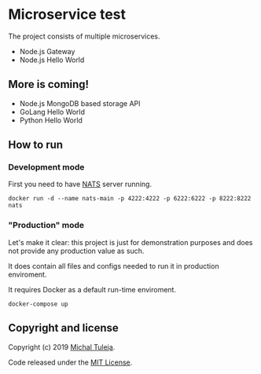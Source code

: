 # Microservice test

The project consists of multiple microservices.

- Node.js Gateway
- Node.js Hello World

## More is coming!

- Node.js MongoDB based storage API
- GoLang Hello World
- Python Hello World

## How to run

### Development mode

First you need to have [NATS](https://github.com/nats-io/nats-server) server running.

```
docker run -d --name nats-main -p 4222:4222 -p 6222:6222 -p 8222:8222 nats
```

### "Production" mode

Let's make it clear: this project is just for demonstration purposes and does not provide any production value as such.

It does contain all files and configs needed to run it in production enviroment.

It requires Docker as a default run-time enviroment.

```
docker-compose up
```

## Copyright and license

Copyright (c) 2019 [Michal Tuleja](http://tuleja.net).

Code released under the [MIT License](./LICENSE).